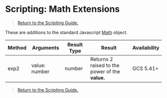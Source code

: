 # Scripting: Math Extensions

> [Return to the Scripting Guide.](../Scripting%20Guide)

These are additions to the standard Javascript [Math](https://developer.mozilla.org/en-US/docs/Web/JavaScript/Reference/Global_Objects/Math) object.

| Method | Arguments | Result Type | Result | Availability
| --- | --- | --- | --- | ---
| exp2 | value: number | number | Returns 2 raised to the power of the **value.** | GCS 5.41+

> [Return to the Scripting Guide.](../Scripting%20Guide)
